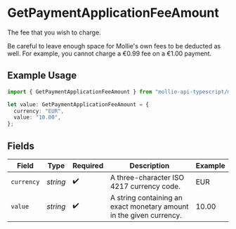 # GetPaymentApplicationFeeAmount

The fee that you wish to charge.

Be careful to leave enough space for Mollie's own fees to be deducted as well. For example, you cannot charge a €0.99 fee on a €1.00 payment.

## Example Usage

```typescript
import { GetPaymentApplicationFeeAmount } from "mollie-api-typescript/models/operations";

let value: GetPaymentApplicationFeeAmount = {
  currency: "EUR",
  value: "10.00",
};
```

## Fields

| Field                                                               | Type                                                                | Required                                                            | Description                                                         | Example                                                             |
| ------------------------------------------------------------------- | ------------------------------------------------------------------- | ------------------------------------------------------------------- | ------------------------------------------------------------------- | ------------------------------------------------------------------- |
| `currency`                                                          | *string*                                                            | :heavy_check_mark:                                                  | A three-character ISO 4217 currency code.                           | EUR                                                                 |
| `value`                                                             | *string*                                                            | :heavy_check_mark:                                                  | A string containing an exact monetary amount in the given currency. | 10.00                                                               |